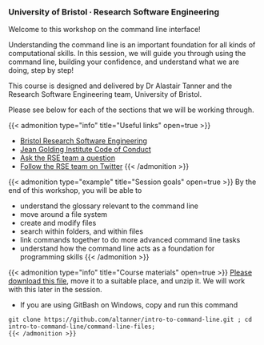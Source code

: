 ### University of Bristol ∙ Research Software Engineering

Welcome to this workshop on the command line interface!

Understanding the command line is an important foundation for all kinds of computational skills. In this session, we will guide you through using the command line, building your confidence, and understand what we are doing, step by step!

This course is designed and delivered by Dr Alastair Tanner and the Research Software Engineering team, University of Bristol.

Please see below for each of the sections that we will be working through.

{{< admonition type="info" title="Useful links" open=true >}}
- [Bristol Research Software Engineering](https://www.bristol.ac.uk/acrc/research-software-engineering/)
- [Jean Golding Institute Code of Conduct](https://www.bristol.ac.uk/golding/what-we-do/people/code-of-conduct-/)
- [Ask the RSE team a question](ask-rse@bristol.ac.uk)
- [Follow the RSE team on Twitter](https://twitter.com/bristolrse)
{{< /admonition >}}

{{< admonition type="example" title="Session goals" open=true >}}
By the end of this workshop, you will be able to
- understand the glossary relevant to the command line
- move around a file system
- create and modify files
- search within folders, and within files
- link commands together to do more advanced command line tasks
- understand how the command line acts as a foundation for programming skills
{{< /admonition >}}

{{< admonition type="info" title="Course materials" open=true >}}
[Please download this file](https://github.com/altanner/intro-to-command-line/raw/master/command-line-files.zip), move it to a suitable place, and unzip it. We will work with this later in the session.
- If you are using GitBash on Windows, copy and run this command
```shell
git clone https://github.com/altanner/intro-to-command-line.git ; cd intro-to-command-line/command-line-files;
{{< /admonition >}}



